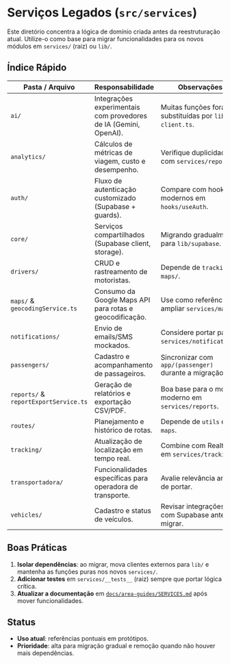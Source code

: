# Serviços Legados (`src/services`)

Este diretório concentra a lógica de domínio criada antes da reestruturação atual. Utilize-o como base para migrar funcionalidades para os novos módulos em `services/` (raiz) ou `lib/`.

## Índice Rápido

| Pasta / Arquivo | Responsabilidade | Observações |
| --- | --- | --- |
| `ai/` | Integrações experimentais com provedores de IA (Gemini, OpenAI). | Muitas funções foram substituídas por `lib/ai-client.ts`. |
| `analytics/` | Cálculos de métricas de viagem, custo e desempenho. | Verifique duplicidade com `services/reports`. |
| `auth/` | Fluxo de autenticação customizado (Supabase + guards). | Compare com hooks modernos em `hooks/useAuth`. |
| `core/` | Serviços compartilhados (Supabase client, storage). | Migrando gradualmente para `lib/supabase`. |
| `drivers/` | CRUD e rastreamento de motoristas. | Depende de `tracking/` e `maps/`. |
| `maps/` & `geocodingService.ts` | Consumo da Google Maps API para rotas e geocodificação. | Use como referência ao ampliar `services/maps`. |
| `notifications/` | Envio de emails/SMS mockados. | Considere portar para `services/notifications`. |
| `passengers/` | Cadastro e acompanhamento de passageiros. | Sincronizar com `app/(passenger)` durante a migração. |
| `reports/` & `reportExportService.ts` | Geração de relatórios e exportação CSV/PDF. | Boa base para o módulo moderno em `services/reports`. |
| `routes/` | Planejamento e histórico de rotas. | Depende de `utils` e `maps`. |
| `tracking/` | Atualização de localização em tempo real. | Combine com Realtime em `services/tracking`. |
| `transportadora/` | Funcionalidades específicas para operadora de transporte. | Avalie relevância antes de portar. |
| `vehicles/` | Cadastro e status de veículos. | Revisar integrações com Supabase antes de migrar. |

## Boas Práticas

1. **Isolar dependências**: ao migrar, mova clientes externos para `lib/` e mantenha as funções puras nos novos `services/`.
2. **Adicionar testes** em `services/__tests__` (raiz) sempre que portar lógica crítica.
3. **Atualizar a documentação** em [`docs/area-guides/SERVICES.md`](../../docs/area-guides/SERVICES.md) após mover funcionalidades.

## Status

- **Uso atual**: referências pontuais em protótipos.
- **Prioridade**: alta para migração gradual e remoção quando não houver mais dependências.
